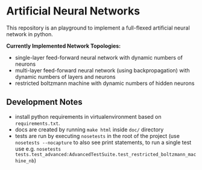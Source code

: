 # Artificial Neural Networks

This repository is an playground to implement a full-flexed artificial neural network in python.

**Currently Implemented Network Topologies:**

* single-layer feed-forward neural network with dynamic numbers of neurons
* multi-layer feed-forward neural network (using backpropagation) with dynamic numbers of layers and neurons
* restricted boltzmann machine with dynamic numbers of hidden neurons


## Development Notes
* install python requirements in virtualenvironment based on `requirements.txt`.
* docs are created by running `make html` inside `doc/` directory
* tests are run by executing `nosetests` in the root of the project (use `nosetests --nocapture` to also see print statements, to run a single test use e.g. `nosetests tests.test_advanced:AdvancedTestSuite.test_restricted_boltzmann_machine_nb`)